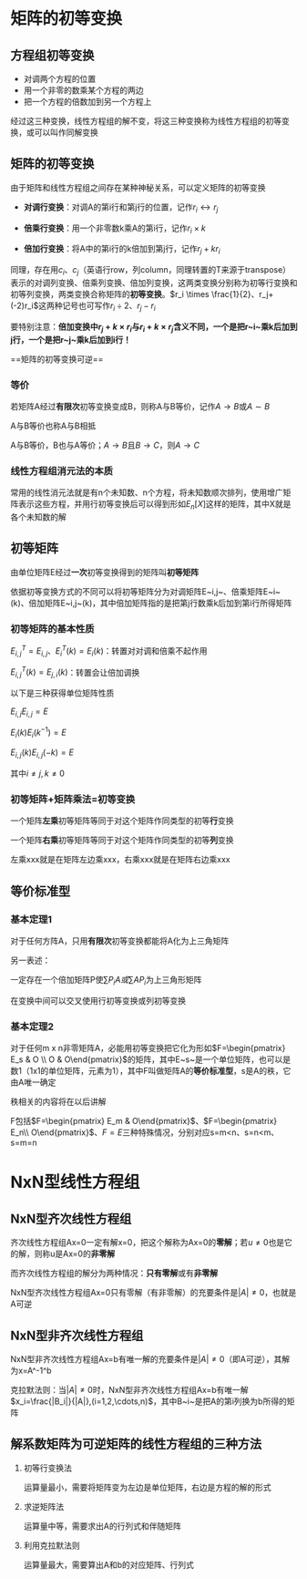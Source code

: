 # 矩阵的初等变换

## 方程组初等变换

* 对调两个方程的位置
* 用一个非零的数乘某个方程的两边
* 把一个方程的倍数加到另一个方程上

经过这三种变换，线性方程组的解不变，将这三种变换称为线性方程组的初等变换，或可以叫作同解变换

## 矩阵的初等变换

由于矩阵和线性方程组之间存在某种神秘关系，可以定义矩阵的初等变换

* **对调行变换**：对调A的第i行和第j行的位置，记作$r_i \leftrightarrow r_j$

* **倍乘行变换**：用一个非零数k乘A的第i行，记作$r_i \times k$
* **倍加行变换**：将A中的第i行的k倍加到第j行，记作$r_j+kr_i$

同理，存在用$c_i 、c_j$（英语行row，列column，同理转置的T来源于transpose）表示的对调列变换、倍乘列变换、倍加列变换，这两类变换分别称为初等行变换和初等列变换，两类变换合称矩阵的**初等变换**。$r_i \times \frac{1}{2}、r_j+(-2)r_i$这两种记号也可写作$r_i \div 2、r_j-r_i$

要特别注意：**倍加变换中$r_j+k \times r_i$与$r_i + k \times r_j$含义不同，一个是把r~i~乘k后加到j行，一个是把r~j~乘k后加到i行！**

==矩阵的初等变换可逆==

### 等价

若矩阵A经过**有限次**初等变换变成B，则称A与B等价，记作$A \rightarrow B$或$A \sim B$

A与B等价也称A与B相抵

A与B等价，B也与A等价；$A \rightarrow B$且$B \rightarrow C$，则$A \rightarrow C$

### 线性方程组消元法的本质

常用的线性消元法就是有n个未知数、n个方程，将未知数顺次排列，使用增广矩阵表示这些方程，并用行初等变换后可以得到形如$E_n [X]$这样的矩阵，其中X就是各个未知数的解

## 初等矩阵

由单位矩阵E经过**一次**初等变换得到的矩阵叫**初等矩阵**

依据初等变换方式的不同可以将初等矩阵分为对调矩阵E~i,j~、倍乘矩阵E~i~(k)、倍加矩阵E~i,j~(k)，其中倍加矩阵指的是把第j行数乘k后加到第i行所得矩阵

### 初等矩阵的基本性质

$E^T_{i,j}=E_{i,j}、E^T_i(k)=E_i(k)$：转置对对调和倍乘不起作用

$E^T_{i,j}(k)=E_{j,i}(k)$：转置会让倍加调换

以下是三种获得单位矩阵性质

$E_{i,j}E_{i,j}=E$

$E_i(k)E_i(k^{-1})=E$

$E_{i,j}(k)E_{i,j}(-k)=E$

其中$i \neq j,k \neq 0$

### 初等矩阵+矩阵乘法=初等变换

一个矩阵**左乘**初等矩阵等同于对这个矩阵作同类型的初等**行**变换

一个矩阵**右乘**初等矩阵等同于对这个矩阵作同类型的初等**列**变换

左乘xxx就是在矩阵左边乘xxx，右乘xxx就是在矩阵右边乘xxx

## 等价标准型

### 基本定理1

对于任何方阵A，只用**有限次**初等变换都能将A化为上三角矩阵

另一表述：

一定存在一个倍加矩阵P使$\sum P_i A或\sum AP_i$为上三角形矩阵

在变换中间可以交叉使用行初等变换或列初等变换

### 基本定理2

对于任何m x n非零矩阵A，必能用初等变换把它化为形如$F=\begin{pmatrix} E_s & O \\ O & O\end{pmatrix}$的矩阵，其中E~s~是一个单位矩阵，也可以是数1（1x1的单位矩阵，元素为1），其中F叫做矩阵A的**等价标准型**，s是A的秩，它由A唯一确定

秩相关的内容将在以后讲解

F包括$F=\begin{pmatrix} E_m & O\end{pmatrix}$、$F=\begin{pmatrix} E_n\\ O\end{pmatrix}$、$F=E$三种特殊情况，分别对应s=m<n、s=n<m、s=m=n

# NxN型线性方程组

## NxN型齐次线性方程组

齐次线性方程组Ax=0一定有解x=0，把这个解称为Ax=0的**零解**；若$u\neq0$也是它的解，则称u是Ax=0的**非零解**

而齐次线性方程组的解分为两种情况：**只有零解**或有**非零解**

NxN型齐次线性方程组Ax=0只有零解（有非零解）的充要条件是$|A|\neq0$，也就是A可逆

## NxN型非齐次线性方程组

NxN型非齐次线性方程组Ax=b有唯一解的充要条件是$|A|\neq0$（即A可逆），其解为x=A^-1^b

克拉默法则：当$|A|\neq0$时，NxN型非齐次线性方程组Ax=b有唯一解$x_i=\frac{|B_i|}{|A|},(i=1,2,\cdots,n)$，其中B~i~是把A的第i列换为b所得的矩阵

## 解系数矩阵为可逆矩阵的线性方程组的三种方法

1. 初等行变换法

   运算量最小，需要将矩阵变为左边是单位矩阵，右边是方程的解的形式

2. 求逆矩阵法

   运算量中等，需要求出A的行列式和伴随矩阵

3. 利用克拉默法则

   运算量最大，需要算出A和b的对应矩阵、行列式